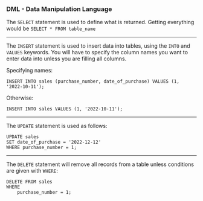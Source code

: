 ### DML - Data Manipulation Language

The `SELECT` statement is used to define what is returned. Getting everything would be `SELECT * FROM table_name`

---

The `INSERT` statement is used to insert data into tables, using the `INTO` and `VALUES` keywords.  You will have to specify the column names you want to enter data into unless you are filling all columns.

Specifying names:
```
INSERT INTO sales (purchase_number, date_of_purchase) VALUES (1, '2022-10-11');
```
Otherwise:
```
INSERT INTO sales VALUES (1, '2022-10-11');
```
---
The `UPDATE` statement is used as follows:
```
UPDATE sales
SET date_of_purchase = '2022-12-12'
WHERE purchase_number = 1;
```
---

The `DELETE` statement will remove all records from a table unless conditions are given with `WHERE`:
```
DELETE FROM sales
WHERE
    purchase_number = 1;